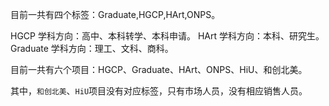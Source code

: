 目前一共有四个标签：Graduate,HGCP,HArt,ONPS。

HGCP 学科方向：高中、本科转学、本科申请。
HArt 学科方向：本科、研究生。
Graduate 学科方向：理工、文科、商科。

目前一共有六个项目：HGCP、Graduate、HArt、ONPS、HiU、和创北美。

其中，`和创北美`、`HiU`项目没有对应标签，只有市场人员，没有相应销售人员。